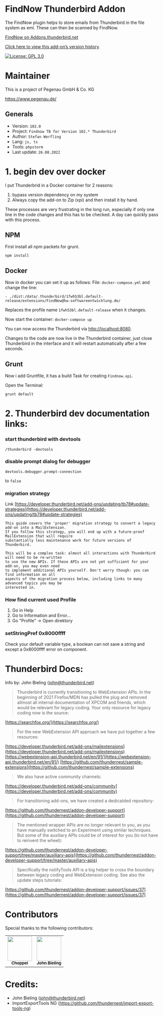 # FindNow Thunderbird Addon
The FindNow plugin helps to store emails from Thunderbird in the file system as eml. These can then be scanned by FindNow.

[FindNow on Addons.thunderbird.net](https://addons.thunderbird.net/addon/findnow/)

[Click here to view this add-on’s version history](https://addons.thunderbird.net/addon/findnow/versions/).

[![License: GPL 3.0](https://img.shields.io/badge/License-GPL%203.0-red.png)](https://opensource.org/licenses/GPL-3.0)

# Maintainer
This is a project of Pegenau GmbH & Co. KG

https://www.pegenau.de/

## Generals
* Version: ```102.0```
* Project: ```Findnow TB for Version 102.* Thunderbird```
* Author: ```Stefan Werfling```
* Lang: ```js, ts```
* Tools: ```phpstorm```
* Last update: ```26.08.2022```

# 1. begin dev over docker
I put Thunderbrid in a Docker container for 2 reasons:
1) bypass version dependency on my system
2) Always copy the add-on to Zip (xpi) and then install it by hand.

These processes are very frustrating in the long run, especially if only one line in the code changes and this has to be checked. A day can quickly pass with this process.

## NPM
First install all npm packets for grunt.
```shell
npm install
```

## Docker
Now in docker you can set it up as follows:
File: ```docker-compose.yml``` and change the line:
```
- ./dist:/data/.thunderbird/1fwh53bl.default-release/extensions/FindNow@hw-softwareentwicklung.de/
```
Replaces the profile name ```1fwh53bl.default-release``` when it changes.

Now start the container:
``
docker-compose up
``

You can now access the Thunderbird via [http://localhost:8080](http://localhost:8080).

Changes to the code are now live in the Thunderbird container, just close Thunderbird in the interface and it will restart automatically after a few seconds.

## Grunt
Now i add Gruntfile, it has a build Task for creating ```Findnow.xpi```. 

Open the Terminal:
```shell script
grunt default
```

# 2. Thunderbird dev documentation links:

### start thunderbird with devtools
```
/thunderbird -devtools
```

### disable prompt dialog for debugger
```
devtools.debugger.prompt-connection
```
to ```false```


### migration strategy 
Link [https://developer.thunderbird.net/add-ons/updating/tb78#update-strategies](https://developer.thunderbird.net/add-ons/updating/tb78#update-strategies)
```
This guide covers the 'proper' migration strategy to convert a legacy add-on into a MailExtension. 
If you follow this strategy, you will end up with a future-proof MailExtension that will require 
substantially less maintenance work for future versions of Thunderbird.

This will be a complex task: almost all interactions with Thunderbird will need to be re-written 
to use the new APIs. If these APIs are not yet sufficient for your add-on, you may even need 
to implement additional APIs yourself. Don't worry though: you can find information on all 
aspects of the migration process below, including links to many advanced topics you may be 
interested in.
```

### How find current used Profile
1. Go in Help
2. Go to Information and Error...
3. Go "Profile" -> Open direktory


### setStringPref 0x8000ffff
Check your default variable type, a boolean can not save a string and except a 0x8000ffff error on component.

# Thunderbird Docs:
Info by: John Bieling (john@thunderbird.net)

> Thunderbird is currently transitioning to WebExtension APIs. 
> In the beginning of 2021 Firefox/MDN has pulled the plug and removed allmost all internal 
> documentation of XPCOM and friends, which would be relevant for legacy coding. 
> Your only resource for legacy coding now is the source:

[https://searchfox.org/](https://searchfox.org/)


> For the new WebExtension API approach we have put together a few resources:


[https://developer.thunderbird.net/add-ons/mailextensions](https://developer.thunderbird.net/add-ons/mailextensions)
[https://webextension-api.thunderbird.net/en/91/](https://webextension-api.thunderbird.net/en/91/)
[https://github.com/thundernest/sample-extensions](https://github.com/thundernest/sample-extensions)

> We also have active community channels:

[https://developer.thunderbird.net/add-ons/community](https://developer.thunderbird.net/add-ons/community)

> For transitioning add-ons, we have created a dedicatded repository:
    
[https://github.com/thundernest/addon-developer-support](https://github.com/thundernest/addon-developer-support)

> The mentioned wrapper APIs are no longer relevant to you, as you have manually switched 
> to an Experiment using similar techniques. But some of the auxiliary APIs could be of 
> interest for you (to not have to reinvent the wheel):

[https://github.com/thundernest/addon-developer-support/tree/master/auxiliary-apis](https://github.com/thundernest/addon-developer-support/tree/master/auxiliary-apis)

> Specifically the notifyTools API is a big helper to cross the boundary between legacy 
> coding and WebExtension coding. See also the update steps tutorials:
    
[https://github.com/thundernest/addon-developer-support/issues/37](https://github.com/thundernest/addon-developer-support/issues/37)

# Contributors

Special thanks to the following contributors:

<!-- prettier-ignore-start -->
<!-- markdownlint-disable -->
<table>
	<tr>
		<td align="center">
			<a href="https://github.com/Choppel">
				<img src="https://avatars.githubusercontent.com/u/14126324?v=4" width="80" alt=""/>
				<br /><sub><b>Choppel</b></sub>
			</a>
		</td>
        <td align="center">
			<a href="https://github.com/jobisoft">
				<img src="https://avatars.githubusercontent.com/u/5830621?v=4" width="80" alt=""/>
				<br /><sub><b>John Bieling</b></sub>
			</a>
		</td>
	</tr>
</table>
<!-- markdownlint-enable -->
<!-- prettier-ignore-end -->

# Credits:
* John Bieling (john@thunderbird.net)
* ImportExportTools NG (https://github.com/thundernest/import-export-tools-ng)